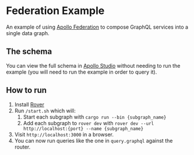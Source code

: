 # Federation Example

An example of using [Apollo Federation](https://www.apollographql.com/docs/federation/) to compose GraphQL services into a single data graph.

## The schema

You can view the full schema in [Apollo Studio](https://studio.apollographql.com/public/async-graphql-Examples/home?variant=current) without needing to run the example (you will need to run the example in order to query it).

## How to run

1. Install [Rover](https://www.apollographql.com/docs/rover/)
2. Run `/start.sh` which will:
   1. Start each subgraph with `cargo run --bin {subgraph_name}`
   2. Add each subgraph to `rover dev` with `rover dev --url http://localhost:{port} --name {subgraph_name}`
3. Visit `http://localhost:3000` in a browser.
4. You can now run queries like the one in `query.graphql` against the router.
